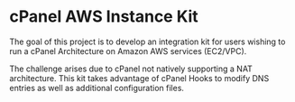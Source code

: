 # cPanel AWS Instance Kit
The goal of this project is to develop an integration kit for users wishing to run a cPanel Architecture
on Amazon AWS services (EC2/VPC).

The challenge arises due to cPanel not natively supporting a NAT architecture. This kit takes advantage
of cPanel Hooks to modify DNS entries as well as additional configuration files.
